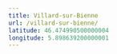 ```yaml
---
title: Villard-sur-Bienne
url: /villard-sur-bienne/
latitude: 46.474990500000004
longitude: 5.898639200000001
---
```

